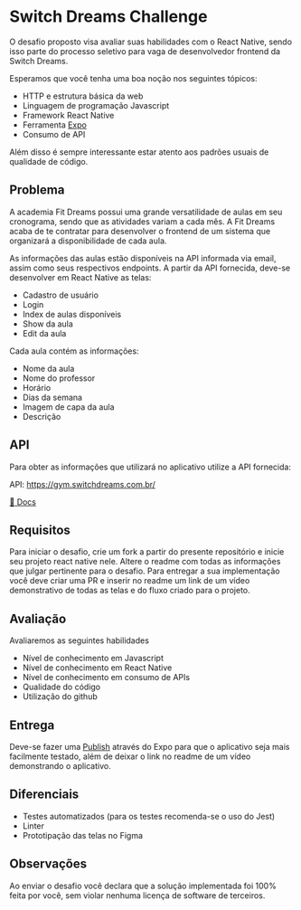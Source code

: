 # Switch Dreams Challenge

O desafio proposto visa avaliar suas habilidades com o React Native, sendo isso parte do processo seletivo para vaga de desenvolvedor frontend da Switch Dreams.

Esperamos que você tenha uma boa noção nos seguintes tópicos:

- HTTP e estrutura básica da web
- Linguagem de programação Javascript
- Framework React Native
- Ferramenta [Expo](https://docs.expo.dev/)
- Consumo de API

Além disso é sempre interessante estar atento aos padrões usuais de qualidade de código.

## Problema

A academia Fit Dreams possui uma grande versatilidade de aulas em seu cronograma, sendo que as atividades variam a cada mês. A Fit Dreams acaba de te contratar para desenvolver o frontend de um sistema que organizará a disponibilidade de cada aula. 

As informações das aulas estão disponíveis na API informada via email, assim como seus respectivos endpoints. A partir da API fornecida, deve-se desenvolver em React Native as telas:

- Cadastro de usuário
- Login 
- Index de aulas disponíveis
- Show da aula
- Edit da aula

Cada aula contém as informações:

- Nome da aula
- Nome do professor
- Horário
- Dias da semana
- Imagem de capa da aula
- Descrição

## API
Para obter as informações que utilizará no aplicativo utilize a API fornecida:

API: https://gym.switchdreams.com.br/

[:memo: Docs](https://documenter.getpostman.com/view/12265896/Uz59MeAK#57d01a84-2799-4754-a891-7f08936f2a5e)

## Requisitos

Para iniciar o desafio, crie um fork a partir do presente repositório e inicie seu projeto react native nele. Altere o readme com todas as informações que julgar pertinente para o desafio. Para entregar a sua implementação você deve criar uma PR e inserir no readme um link de um vídeo demonstrativo de todas as telas e do fluxo criado para o projeto.


## Avaliação

Avaliaremos as seguintes habilidades

- Nível de conhecimento em Javascript
- Nível de conhecimento em React Native
- Nível de conhecimento em consumo de APIs
- Qualidade do código
- Utilização do github

## Entrega
Deve-se fazer uma [Publish](https://docs.expo.dev/workflow/publishing/#how-to-publish) através do Expo para que o aplicativo seja mais facilmente testado, além de deixar o link no readme de um vídeo demonstrando o aplicativo.

## Diferenciais
- Testes automatizados (para os testes recomenda-se o uso do Jest)
- Linter
- Prototipação das telas no Figma

## Observações
Ao enviar o desafio você declara que a solução implementada foi 100% feita por você, sem violar nenhuma licença de software de terceiros.


